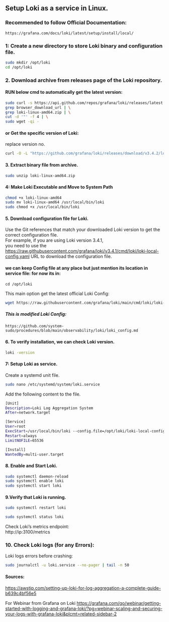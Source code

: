 ## Setup Loki as a service in Linux.
### Recommended to follow Official Documentation:
```
https://grafana.com/docs/loki/latest/setup/install/local/
```
### 1: Create a new directory to store Loki binary and configuration file.
```sh
sudo mkdir /opt/loki
cd /opt/loki
```
### 2. Download archive from releases page of the Loki repository.
#### RUN below cmd to automatically get the latest version:
```sh
sudo curl -s https://api.github.com/repos/grafana/loki/releases/latest | \
grep browser_download_url | \
grep loki-linux-amd64.zip | \
cut -d '"' -f 4 | \
sudo wget -qi -
```
#### or Get the specific version of Loki:  
replace version no.
```sh
curl -O -L "https://github.com/grafana/loki/releases/download/v3.4.2/loki-linux-amd64.zip"
```
#### 3. Extract binary file from archive.
```sh
sudo unzip loki-linux-amd64.zip
```
#### 4: Make Loki Executable and Move to System Path
```sh
chmod +x loki-linux-amd64
sudo mv loki-linux-amd64 /usr/local/bin/loki
sudo chmod +x /usr/local/bin/loki
```
#### 5. Download configuration file for Loki.
Use the Git references that match your downloaded Loki version to get the correct configuration file.  
For example, if you are using Loki version 3.4.1,  
you need to use the https://raw.githubusercontent.com/grafana/loki/v3.4.1/cmd/loki/loki-local-config.yaml URL to download the configuration file.  

#### we can keep Config file at any place but just mention its location in service file: for now its in:
```
cd /opt/loki
```
This main option get the latest official Loki Config:
```sh
wget https://raw.githubusercontent.com/grafana/loki/main/cmd/loki/loki-local-config.yaml
```
##### This is modified Loki Config:
```
https://github.com/system-sudo/procedures/blob/main/observability/loki/loki_config.md
```
#### 6. To verify installation, we can check Loki version.
```sh
loki -version
```
#### 7: Setup Loki as service.
Create a systemd unit file.
```sh
sudo nano /etc/systemd/system/loki.service
```
Add the following content to the file.
```sh
[Unit]
Description=Loki Log Aggregation System
After=network.target

[Service]
User=root
ExecStart=/usr/local/bin/loki --config.file=/opt/loki/loki-local-config.yaml
Restart=always
LimitNOFILE=65536

[Install]
WantedBy=multi-user.target
```
#### 8. Enable and Start Loki.
```sh
sudo systemctl daemon-reload
sudo systemctl enable loki
sudo systemctl start loki
```
#### 9.Verify that Loki is running.
```sh
sudo systemctl restart loki
```
```sh
sudo systemctl status loki
```
Check Loki’s metrics endpoint:  
http://ip:3100/metrics
### 10. Check Loki logs (for any Errors):
Loki logs errors before crashing:
```sh
sudo journalctl -u loki.service --no-pager | tail -n 50
```

#### Sources:
https://awstip.com/setting-up-loki-for-log-aggregation-a-complete-guide-b639c4bf56e5

For Webinar from Grafana on Loki
https://grafana.com/go/webinar/getting-started-with-logging-and-grafana-loki/?pg=webinar-scaling-and-securing-your-logs-with-grafana-loki&plcmt=related-sidebar-2
